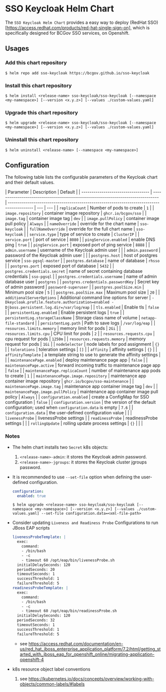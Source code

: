 # SSO Keycloak Helm Chart

The `SSO Keycloak Helm Chart` provides a easy way to deploy (RedHat SSO)[https://access.redhat.com/products/red-hat-single-sign-on], which is specifically designed for BCGov SSO services, on Openshift.

## Usages

### Add this chart repository

```console
$ helm repo add sso-keycloak https://bcgov.github.io/sso-keycloak
```

### Install this chart repository

```console
$ helm install <release-name> sso-keycloak/sso-keycloak [--namespace <my-namespace>] [--version <x.y.z>] [--values ./custom-values.yaml]
```

### Upgrade this chart repository

```console
$ helm upgrade <release-name> sso-keycloak/sso-keycloak [--namespace <my-namespace>] [--version <x.y.z>] [--values ./custom-values.yaml]
```

### Uninstall this chart repository

```console
$ helm uninstall <release-name> [--namespace <my-namespace>]
```

## Configuration

The following table lists the configurable parameters of the Keycloak chart and their default values.

| Parameter                          | Description                                                                       | Default                                                                                    |
| ---------------------------------- | --------------------------------------------------------------------------------- | ------------------------------------------------------------------------------------------ | --- | --- |
| `replicaCount`                     | Number of pods to create                                                          | `1`                                                                                        |
| `image.repository`                 | container image repository                                                        | `ghcr.io/bcgov/sso`                                                                        |
| `image.tag`                        | container image tag                                                               | `dev`                                                                                      |
| `image.pullPolicy`                 | container image pull policy                                                       | `Always`                                                                                   |
| `nameOverride`                     | override for the chart name                                                       | `sso-keycloak`                                                                             |
| `fullNameOverride`                 | override for the full chart name                                                  | `sso-keycloak`                                                                             |
| `service.type`                     | type of service to create                                                         | `ClusterIP`                                                                                |
| `service.port`                     | port of service                                                                   | `8080`                                                                                     |
| `pingService.enabled`              | enable DNS ping                                                                   | `true`                                                                                     |
| `pingService.port`                 | exposed port of ping service                                                      | `8888`                                                                                     |
| `admin.username`                   | username of the Keycloak admin user                                               |                                                                                            |
| `admin.password`                   | password of the Keycloak admin user                                               |                                                                                            |
| `postgres.host`                    | host of postgres service                                                          | `sso-pgsql-master`                                                                         |
| `postgres.database`                | name of database                                                                  | `rhsso`                                                                                    |
| `postgres.port`                    | exposed port of database                                                          | `5432`                                                                                     |
| `postgres.credentials.secret`      | name of secret containing database credentials                                    | `sso-pgsql`                                                                                |
| `postgres.credentials.username`    | name of admin database user                                                       | `postgres`                                                                                 |
| `postgres.credentials.passwordKey` | Secret key of admin password                                                      | `password-superuser`                                                                       |
| `postgres.poolSize.min`            | Minimum pool size                                                                 | `5`                                                                                        |
| `postgres.poolSize.max`            | Maximum pool size                                                                 | `20`                                                                                       |
| `additionalServerOptions`          | Additional command line options for server                                        | `-Dkeycloak.profile.feature.authorization=enabled -Djboss.persistent.log.dir=/var/log/eap` |
| `tls.enabled`                      | Enable tls                                                                        | `false`                                                                                    |
| `persistentLog.enabled`            | Enable persistent logs                                                            | `true`                                                                                     |
| `persistentLog.storageClassName`   | Storage class name of volume                                                      | `netapp-file-standard`                                                                     |
| `persistentLog.path`               | Path to save logs                                                                 | `/var/log/eap`                                                                             |
| `resources.limits.memory`          | memory limit for pods                                                             | `2Gi`                                                                                      |
| `resources.limits.cpu`             | CPU limit for pods                                                                | `2`                                                                                        |
| `resources.requests.cpu`           | cpu request for pods                                                              | `1250m`                                                                                    |
| `resources.requests.memory`        | memory request for pods                                                           | `1Gi`                                                                                      |
| `nodeSelector`                     | node labels for pod assignment                                                    | `{}`                                                                                       |
| `tolerations`                      | toleration settings                                                               | `[]`                                                                                       |
| `affinity`                         | affinity settings                                                                 | `{}`                                                                                       |
| `affinityTemplate`                 | a template string to use to generate the affinity settings                        |                                                                                            |
| `maintenancePage.enabled`          | deploy maintenance page app                                                       | `false`                                                                                    |
| `maintenancePage.active`           | forward incoming traffic to maintenance page app                                  | `false`                                                                                    |
| `maintenancePage.replicaCount`     | number of maintenance app pods to create                                          | `1`                                                                                        |
| `maintenancePage.image.repository` | maintenance app container image repository                                        | `ghcr.io/bcgov/sso-maintenance`                                                            |
| `maintenancePage.image.tag`        | maintenance app container image tag                                               | `dev`                                                                                      |
| `maintenancePage.image.pullPolicy` | maintenance app container image pull policy                                       | `Always`                                                                                   |
| `configuration.enabled`            | create a ConfigMap for SSO configuration                                          | `false`                                                                                    |
| `configuration.version`            | the version of the default configuration; used when `configuration.data` is empty | `7.6`                                                                                      |
| `configuration.data`               | the user-defined configuration value                                              |                                                                                            |
| `livenessProbe`                    | livenessProbe settings                                                            |
| `readinessProbe`                   | readinessProbe settings                                                           |                                                                                            |
| `rollingUpdate`                    | rolling update process settings                                                   | `{}`                                                                                       |     |     |

### Notes

- The helm chart installs two `Secret` k8s objects:

  1. `<release-name>-admin`: it stores the Keycloak admin password.
  2. `<release-name>-jgroups`: it stores the Keycloak cluster jgroups password.

- It is recommended to use `--set-file` option when defining the user-defined configuration.

  ```yaml
  configuration:
    enabled: true
  ```

  ```console
  $ helm upgrade <release-name> sso-keycloak/sso-keycloak [--namespace <my-namespace>] [--version <x.y.z>] [--values ./custom-values.yaml] --set-file configuration.data=<xml-file-path>
  ```

- Consider updating `Liveness and Readiness Probe` Configurations to run JBoss EAP scripts

  ```yaml
  livenessProbeTemplate: |
    exec:
      command:
      - /bin/bash
      - -c
      - timeout 60 /opt/eap/bin/livenessProbe.sh
    initialDelaySeconds: 120
    periodSeconds: 20
    timeoutSeconds: 1
    successThreshold: 1
    failureThreshold: 5
  readinessProbeTemplate: |
    exec:
      command:
      - /bin/bash
      - -c
      - timeout 60 /opt/eap/bin/readinessProbe.sh
    initialDelaySeconds: 120
    periodSeconds: 32
    timeoutSeconds: 1
    successThreshold: 1
    failureThreshold: 5
  ```

  - see https://access.redhat.com/documentation/en-us/red_hat_jboss_enterprise_application_platform/7.2/html/getting_started_with_jboss_eap_for_openshift_online/migrating-application-openshift-4

- k8s resource object label conventions
  1. see https://kubernetes.io/docs/concepts/overview/working-with-objects/common-labels/#labels
